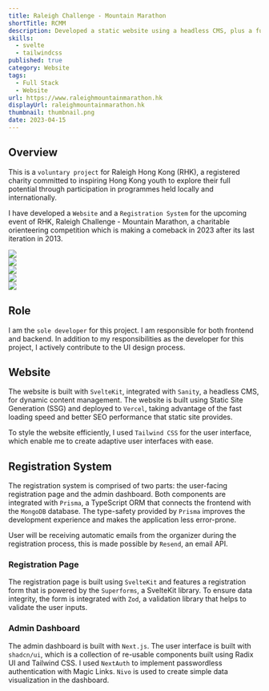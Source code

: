 ```yaml
---
title: Raleigh Challenge - Mountain Marathon
shortTitle: RCMM
description: Developed a static website using a headless CMS, plus a full stack web application for race registration.
skills:
  - svelte
  - tailwindcss
published: true
category: Website
tags:
  - Full Stack
  - Website
url: https://www.raleighmountainmarathon.hk
displayUrl: raleighmountainmarathon.hk
thumbnail: thumbnail.png
date: 2023-04-15
---
```


<script lang="ts">
import SkillShowcase from '$components/SkillShowcase.svelte';
import type { Stack } from "$lib/types";
import svelteIcon from "@iconify/icons-skill-icons/svelte";
import mongoIcon from "@iconify/icons-skill-icons/mongodb";
import prismaIcon from "@iconify/icons-skill-icons/prisma";
import tailwindIconDark from "@iconify/icons-skill-icons/tailwindcss-dark";
import tailwindIcon from "@iconify/icons-skill-icons/tailwindcss-light";
import nextIconDark from "@iconify/icons-skill-icons/nextjs-dark";
import nextIcon from "@iconify/icons-skill-icons/nextjs-light";
import sanityIcon from "@iconify/icons-devicon/sanity";
import vercelIconDark from "@iconify/icons-skill-icons/vercel-dark";
import vercelIcon from "@iconify/icons-skill-icons/vercel-light";
const website: Stack[] = [
		{
			name: "SvelteKit",
			icon: { light: svelteIcon }
		}, 
        {
			name: "Sanity",
			icon: { light: sanityIcon },
		},
        {
			name: "Tailwind CSS",
			icon: { light: tailwindIconDark, dark: tailwindIcon },
		},
        {
			name: "Vercel",
			icon: { light: vercelIconDark, dark: vercelIcon },
		},
	];
const registrationPage: Stack[] = [
		{
			name: "SvelteKit",
			icon: { light: svelteIcon }
		}, 
        {
			name: "Prisma",
			icon: { light: prismaIcon }
		},
        {
			name: "MongoDB",
			icon: { light: mongoIcon }
		},
        {
			name: "Tailwind CSS",
			icon: { light: tailwindIconDark, dark: tailwindIcon },
		},
        {
			name: "Vercel",
			icon: { light: vercelIconDark, dark: vercelIcon },
		},
	];
const adminDashboard: Stack[] = [
		{
			name: "Next.js",
			icon: { light: nextIconDark, dark: nextIcon },
		}, 
        {
			name: "Prisma",
			icon: { light: prismaIcon }
		},
        {
			name: "MongoDB",
			icon: { light: mongoIcon }
		},
        {
			name: "Tailwind CSS",
			icon: { light: tailwindIconDark, dark: tailwindIcon },
		},
        {
			name: "Vercel",
			icon: { light: vercelIconDark, dark: vercelIcon },
		},
	];
</script>

## Overview

This is a `voluntary project` for Raleigh Hong Kong (RHK), a registered charity committed to inspiring Hong Kong youth to explore their full potential through participation in programmes held locally and internationally.

I have developed a `Website` and a `Registration System` for the upcoming event of RHK, Raleigh Challenge - Mountain Marathon, a charitable orienteering competition which is making a comeback in 2023 after its last iteration in 2013.

<div class="grid grid-cols-1 md:grid-cols-2 gap-4 not-prose">
    <div class="grid gap-4 content-start">
        <div>
            <img class="h-auto max-w-full rounded-sm bg-secondary" src="/projects/rcmm/full-page.png" loading="lazy" />
        </div>
        <div>
            <img class="h-auto max-w-full rounded-sm bg-secondary" src="/projects/rcmm/registration-mobile.png" loading="lazy" />
        </div>
    </div>
    <div class="grid gap-4 content-start">
        <div class="">
            <img class="h-auto max-w-full rounded-sm bg-secondary" src="/projects/rcmm/mobile.png" loading="lazy" />
        </div>
        <div>
            <img class="h-auto max-w-full rounded-sm bg-secondary" src="/projects/rcmm/example-page.png" loading="lazy" />
        </div>
        <div>
            <img class="h-auto max-w-full rounded-sm bg-secondary" src="/projects/rcmm/dashboard.png" loading="lazy" />
        </div>
    </div>
</div>

## Role

I am the `sole developer` for this project. I am responsible for both frontend and backend. In addition to my responsibilities as the developer for this project, I actively contribute to the UI design process.

## Website

<SkillShowcase list={website}/>

The website is built with `SvelteKit`, integrated with `Sanity`, a headless CMS, for dynamic content management. The website is built using Static Site Generation (SSG) and deployed to `Vercel`, taking advantage of the fast loading speed and better SEO performance that static site provides.

To style the website efficiently, I used `Tailwind CSS` for the user interface, which enable me to create adaptive user interfaces with ease.

## Registration System

The registration system is comprised of two parts: the user-facing registration page and the admin dashboard. Both components are integrated with `Prisma`, a TypeScript ORM that connects the frontend with the `MongoDB` database. The type-safety provided by `Prisma` improves the development experience and makes the application less error-prone.

User will be receiving automatic emails from the organizer during the registration process, this is made possible by `Resend`, an email API.

### Registration Page

<SkillShowcase list={registrationPage}/>

The registration page is built using `SvelteKit` and features a registration form that is powered by the `Superforms`, a SvelteKit library. To ensure data integrity, the form is integrated with `Zod`, a validation library that helps to validate the user inputs.

### Admin Dashboard

<SkillShowcase list={adminDashboard}/>

The admin dashboard is built with `Next.js`. The user interface is built with `shadcn/ui`, which is a collection of re-usable components built using Radix UI and Tailwind CSS. I used `NextAuth` to implement passwordless authentication with Magic Links. `Nivo` is used to create simple data visualization in the dashboard.
